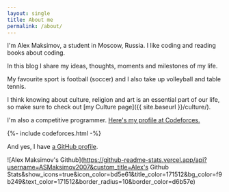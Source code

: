 ```yaml
---
layout: single
title: About me
permalink: /about/
---
```


I'm Alex Maksimov, a student in Moscow, Russia. I like coding and reading books about coding.

In this blog I share my ideas, thoughts, moments and milestones of my life.

My favourite sport is football (soccer) and I also take up volleyball and table tennis.

I think knowing about culture, religion and art is an essential part of our life, so make sure to check out [my Culture page]({{ site.baseurl }}/culture/).

I'm also a competitive programmer. [Here's my profile at Codeforces.](https://codeforces.com/profile/HurricaneCoder)

{%- include codeforces.html -%}

And yes, I have [a GitHub profile](https://github.com/ASMaksimov2007).

![Alex Maksimov's Github](https://github-readme-stats.vercel.app/api?username=ASMaksimov2007&custom_title=Alex's Github Stats&show_icons=true&icon_color=bd5e61&title_color=171512&bg_color=f9b249&text_color=171512&border_radius=10&border_color=d6b57e)
